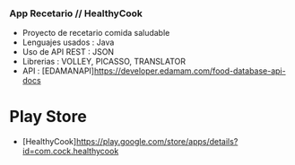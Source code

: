 ### App Recetario // HealthyCook

- Proyecto de recetario comida saludable
- Lenguajes usados : Java
- Uso de API REST : JSON
- Librerias : VOLLEY, PICASSO, TRANSLATOR
- API : [EDAMANAPI]https://developer.edamam.com/food-database-api-docs
# Play Store
- [HealthyCook]https://play.google.com/store/apps/details?id=com.cock.healthycook